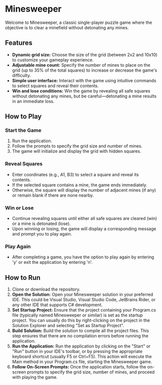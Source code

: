 # Minesweeper

Welcome to Minesweeper, a classic single-player puzzle game where the objective is to clear a minefield without detonating any mines.

## Features

- **Dynamic grid size:** Choose the size of the grid (between 2x2 and 10x10) to customize your gameplay experience.
- **Adjustable mine count:** Specify the number of mines to place on the grid (up to 35% of the total squares) to increase or decrease the game's difficulty.
- **Simple user interface:** Interact with the game using intuitive commands to select squares and reveal their contents.
- **Win and lose conditions:** Win the game by revealing all safe squares without detonating any mines, but be careful—detonating a mine results in an immediate loss.

## How to Play

### Start the Game

1. Run the application.
2. Follow the prompts to specify the grid size and number of mines.
3. The game will initialize and display the grid with hidden squares.

### Reveal Squares

- Enter coordinates (e.g., A1, B3) to select a square and reveal its contents.
- If the selected square contains a mine, the game ends immediately.
- Otherwise, the square will display the number of adjacent mines (if any) or remain blank if there are none nearby.

### Win or Lose

- Continue revealing squares until either all safe squares are cleared (win) or a mine is detonated (lose).
- Upon winning or losing, the game will display a corresponding message and prompt you to play again.

### Play Again

- After completing a game, you have the option to play again by entering 'y' or exit the application by entering 'n'.

## How to Run

1. Clone or download the repository.
2. **Open the Solution:** Open your Minesweeper solution in your preferred IDE. This could be Visual Studio, Visual Studio Code, JetBrains Rider, or any other IDE that supports C# development.
3. **Set Startup Project:** Ensure that the project containing your Program.cs file (typically named Minesweeper or similar) is set as the startup project. You can usually do this by right-clicking on the project in the Solution Explorer and selecting "Set as Startup Project".
4. **Build Solution:** Build the solution to compile all the project files. This step ensures that there are no compilation errors before running the application.
5. **Run the Application:** Run the application by clicking on the "Start" or "Run" button in your IDE's toolbar, or by pressing the appropriate keyboard shortcut (usually F5 or Ctrl+F5). This action will execute the Main method in your Program.cs file, starting the Minesweeper game.
6. **Follow On-Screen Prompts:** Once the application starts, follow the on-screen prompts to specify the grid size, number of mines, and proceed with playing the game.

